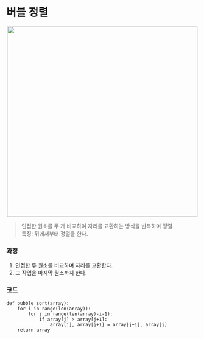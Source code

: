 # 버블 정렬

<p align="center">
 <img src="
 https://blog.kakaocdn.net/dn/c4wQHp/btrJFPfz5sX/cztROqayVs8n8MRWJLdRX1/img.gif" width="500">
</p>

> 인접한 원소를 두 개 비교하여 자리를 교환하는 방식을 반복하며 정렬 </br>
특징: 뒤에서부터 정렬을 한다.

### 과정
1. 인접한 두 원소를 비교하며 자리를 교환한다.
2. 그 작업을 마지막 원소까지 한다.

### 코드
```
def bubble_sort(array):
    for i in range(len(array)):
        for j in range(len(array)-i-1):
            if array[j] > array[j+1]:
                array[j], array[j+1] = array[j+1], array[j]
    return array
```